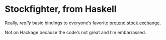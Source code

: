# Stockfighter, from Haskell #

Really, *really* basic bindings to everyone’s favorite [pretend stock exchange.](https://www.stockfighter.io)

Not on Hackage because the code’s not great and I’m embarrassed.
